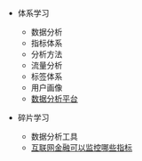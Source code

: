   - 体系学习
    - 数据分析
    - 指标体系
    - 分析方法
    - 流量分析
    - 标签体系
    - 用户画像
    - [数据分析平台](03data_analytic/Internet/数据分析平台.md)

- 碎片学习
    - 数据分析工具
    - [互联网金融可以监控哪些指标](03data_analytic/Internet/互联网金融可以监控哪些指标1.md)